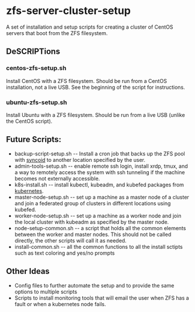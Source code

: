 # zfs-server-cluster-setup
A set of installation and setup scripts for creating a cluster of CentOS servers that boot from the ZFS filesystem.

## DeSCRIPTions

### centos-zfs-setup.sh
Install CentOS with a ZFS filesystem. Should be run from a CentOS installation, not a live USB. See the beginning of the script for instructions.

### ubuntu-zfs-setup.sh
Install Ubuntu with a ZFS filesystem. Should be run from a live USB (unlike the CentOS script).

## Future Scripts:
* backup-script-setup.sh -- Install a cron job that backs up the ZFS pool with [syncoid](https://github.com/jimsalterjrs/sanoid) to another location specified by the user.
* admin-tools-setup.sh -- enable remote ssh login, install xrdp, tmux, and a way to remotely access the system with ssh tunneling if the machine becomes not externally accessible.
* k8s-install.sh -- install kubectl, kubeadm, and kubefed packages from [kubernetes](https://kubernetes.io/).
* master-node-setup.sh -- set up a machine as a master node of a cluster and join a federated group of clusters in different locations using kubefed.
* worker-node-setup.sh -- set up a machine as a worker node and join the local cluster with kubeadm as specified by the master node.
* node-setup-common.sh -- a script that holds all the common elements between the worker and master nodes. This should not be called directly, the other scripts will call it as needed.
* install-common.sh -- all the common functions to all the install sctipts such as text coloring and yes/no prompts

## Other Ideas
* Config files to further automate the setup and to provide the same options to multiple scripts
* Scripts to install monitoring tools that will email the user when ZFS has a fault or when a kubernetes node fails.

